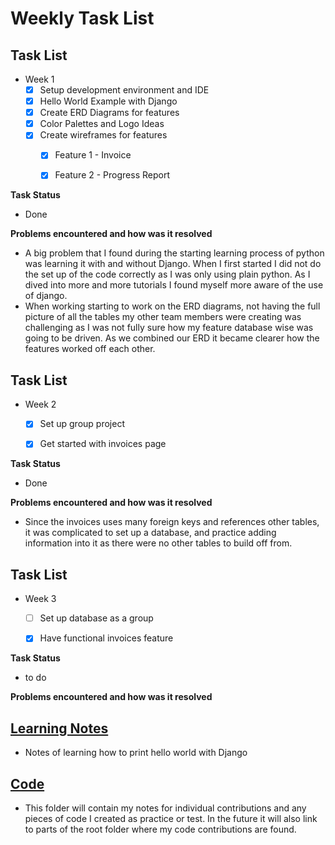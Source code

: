 # Weekly Task List

## Task List

* Week 1 
    - [x] Setup development environment and IDE
    - [x] Hello World Example with Django
    - [x] Create ERD Diagrams for features
    - [x] Color Palettes and Logo Ideas
    - [x] Create wireframes for features
        - [x] Feature 1 - Invoice
        - [x] Feature 2 - Progress Report
 

**Task Status**

* Done

**Problems encountered and how was it resolved**
 
 * A big problem that I found during the starting learning process of python was learning it with and without Django. When I first started I did not do the set up of the code correctly as I was only using plain python. As I dived into more and more tutorials I found myself more aware of the use of django. 
 * When working starting to work on the ERD diagrams, not having the full picture of all the tables my other team members were creating was challenging as I was not fully sure how my feature database wise was going to be driven. As we combined our ERD it became clearer how the features worked off each other.
 
## Task List

* Week 2 
    - [x] Set up group project
    - [x] Get started with invoices page


**Task Status**

* Done

**Problems encountered and how was it resolved**
 
 * Since the invoices uses many foreign keys and references other tables, it was complicated to set up a database, and practice adding information into it as there were no other tables to build off from.
 
 ## Task List

* Week 3 
    - [ ] Set up database as a group
    - [x] Have functional invoices feature


**Task Status**

* to do

**Problems encountered and how was it resolved**
 
 

## [Learning Notes](https://github.com/2020-Summer-HTTP5303-A/project-and-learning-documentations-noname/blob/master/AndreaVillegasMayorga/LearningNotes/Python/HelloWorldwithDjango.md)

* Notes of learning how to print hello world with Django

## [Code](https://github.com/2020-Summer-HTTP5303-A/project-and-learning-documentations-noname/tree/master/AndreaVillegasMayorga/ProjectCode/DjangoHelloWorld)
* This folder will contain my notes for individual contributions and any pieces of code I created as practice or test. In the future it will also link to parts of the root folder where my code contributions are found.
